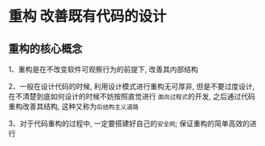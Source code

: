 # 重构 改善既有代码的设计

## 重构的核心概念

1、重构是在不改变软件可观察行为的前提下, 改善其内部结构

2、一般在设计代码的时候, 利用设计模式进行重构无可厚非, 但是不要过度设计, 在不清楚到底如何设计的时候不妨按照直觉进行 ```面向过程式```的开发, 
之后通过代码重构改善其结构, 这种又称为`后结构主义道路`

3、对于代码重构的过程中, 一定要搭建好自己的`安全网`; 保证重构的简单高效的进行

